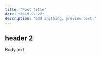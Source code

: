 ```yaml
---
title: "Post Title"
date: "2019-06-22"
description: "add anything, preview text."
---
```

## header 2
Body text
